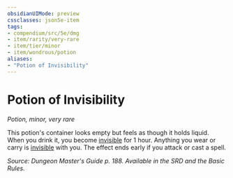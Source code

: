 ```yaml
---
obsidianUIMode: preview
cssclasses: json5e-item
tags:
- compendium/src/5e/dmg
- item/rarity/very-rare
- item/tier/minor
- item/wondrous/potion
aliases: 
- "Potion of Invisibility"
---
```

# Potion of Invisibility
*Potion, minor, very rare*  


This potion's container looks empty but feels as though it holds liquid. When you drink it, you become [invisible](conditions.md#invisible) for 1 hour. Anything you wear or carry is [invisible](conditions.md#invisible) with you. The effect ends early if you attack or cast a spell.

*Source: Dungeon Master's Guide p. 188. Available in the SRD and the Basic Rules.*